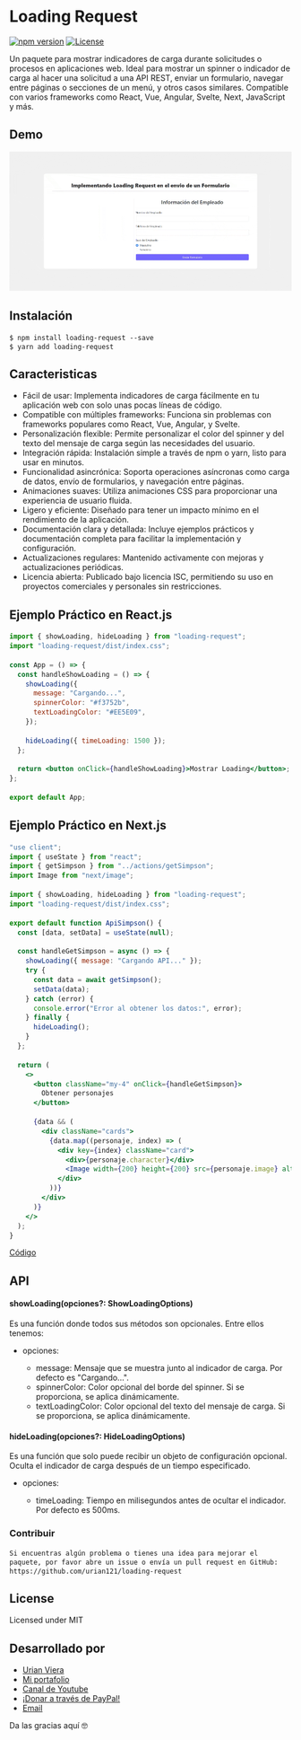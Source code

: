 # Loading Request

[![npm version](https://img.shields.io/npm/v/loading-request.svg?style=flat-square)](https://www.npmjs.com/package/loading-request)
[![License](https://img.shields.io/github/license/urian121/loading-request.svg)](https://github.com/urian121/loading-request/blob/master/LICENSE.txt)

Un paquete para mostrar indicadores de carga durante solicitudes o procesos en aplicaciones web. Ideal para mostrar un spinner o indicador de carga al hacer una solicitud a una API REST, enviar un formulario, navegar entre páginas o secciones de un menú, y otros casos similares. Compatible con varios frameworks como React, Vue, Angular, Svelte, Next, JavaScript y más.

## Demo

![demo](https://raw.githubusercontent.com/urian121/imagenes-proyectos-github/master/Loading-Request-formulario.gif)

## Instalación

    $ npm install loading-request --save
    $ yarn add loading-request

## Caracteristicas

- Fácil de usar: Implementa indicadores de carga fácilmente en tu aplicación web con solo unas pocas líneas de código.
- Compatible con múltiples frameworks: Funciona sin problemas con frameworks populares como React, Vue, Angular, y Svelte.
- Personalización flexible: Permite personalizar el color del spinner y del texto del mensaje de carga según las necesidades del usuario.
- Integración rápida: Instalación simple a través de npm o yarn, listo para usar en minutos.
- Funcionalidad asincrónica: Soporta operaciones asíncronas como carga de datos, envío de formularios, y navegación entre páginas.
- Animaciones suaves: Utiliza animaciones CSS para proporcionar una experiencia de usuario fluida.
- Ligero y eficiente: Diseñado para tener un impacto mínimo en el rendimiento de la aplicación.
- Documentación clara y detallada: Incluye ejemplos prácticos y documentación completa para facilitar la implementación y configuración.
- Actualizaciones regulares: Mantenido activamente con mejoras y actualizaciones periódicas.
- Licencia abierta: Publicado bajo licencia ISC, permitiendo su uso en proyectos comerciales y personales sin restricciones.

## Ejemplo Práctico en React.js

```jsx
import { showLoading, hideLoading } from "loading-request";
import "loading-request/dist/index.css";

const App = () => {
  const handleShowLoading = () => {
    showLoading({
      message: "Cargando...",
      spinnerColor: "#f3752b",
      textLoadingColor: "#EE5E09",
    });

    hideLoading({ timeLoading: 1500 });
  };

  return <button onClick={handleShowLoading}>Mostrar Loading</button>;
};

export default App;
```

## Ejemplo Práctico en Next.js

```jsx
"use client";
import { useState } from "react";
import { getSimpson } from "../actions/getSimpson";
import Image from "next/image";

import { showLoading, hideLoading } from "loading-request";
import "loading-request/dist/index.css";

export default function ApiSimpson() {
  const [data, setData] = useState(null);

  const handleGetSimpson = async () => {
    showLoading({ message: "Cargando API..." });
    try {
      const data = await getSimpson();
      setData(data);
    } catch (error) {
      console.error("Error al obtener los datos:", error);
    } finally {
      hideLoading();
    }
  };

  return (
    <>
      <button className="my-4" onClick={handleGetSimpson}>
        Obtener personajes
      </button>

      {data && (
        <div className="cards">
          {data.map((personaje, index) => (
            <div key={index} className="card">
              <div>{personaje.character}</div>
              <Image width={200} height={200} src={personaje.image} alt={personaje.character} />
            </div>
          ))}
        </div>
      )}
    </>
  );
}
```

[Código](https://github.com/urian121/loading-request-con-nextjs)

## API

#### showLoading(opciones?: ShowLoadingOptions)

Es una función donde todos sus métodos son opcionales. Entre ellos tenemos:

- opciones:

  - message: Mensaje que se muestra junto al indicador de carga. Por defecto es "Cargando...".
  - spinnerColor: Color opcional del borde del spinner. Si se proporciona, se aplica dinámicamente.
  - textLoadingColor: Color opcional del texto del mensaje de carga. Si se proporciona, se aplica dinámicamente.

#### hideLoading(opciones?: HideLoadingOptions)

Es una función que solo puede recibir un objeto de configuración opcional. Oculta el indicador de carga después de un tiempo especificado.

- opciones:

  - timeLoading: Tiempo en milisegundos antes de ocultar el indicador. Por defecto es 500ms.

### Contribuir

    Si encuentras algún problema o tienes una idea para mejorar el paquete, por favor abre un issue o envía un pull request en GitHub: https://github.com/urian121/loading-request

## License

Licensed under MIT

## Desarrollado por

- [Urian Viera](https://github.com/urian123)
- [Mi portafolio](https://www.urianviera.com)
- [Canal de Youtube](https://www.youtube.com/WebDeveloperUrianViera)
- [¡Donar a través de PayPal!](https://www.paypal.com/donate/?hosted_button_id=4SV78MQJJH3VE)
- [Email](mailto:urian1213viera@gmail.com)

Da las gracias aquí 🤓
